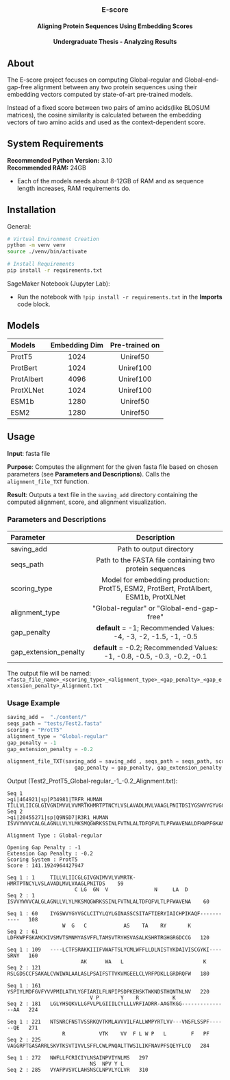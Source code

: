 <div align="center">
    <h3 align="center">
        E-score
    </h3>
    <h4 align="center">
        Aligning Protein Sequences Using Embedding Scores 
    </h4>
    <h4 align="center">
        Undergraduate Thesis - Analyzing Results
    </h4>
</div>

<!-- ABOUT -->
## About
The E-score project focuses on computing Global-regular and Global-end-gap-free alignment between any two protein sequences using their embedding vectors computed by state-of-art pre-trained models. 

Instead of a fixed score between two pairs of amino acids(like BLOSUM matrices), the cosine similarity is calculated between the embedding vectors of two amino acids and used as the context-dependent score.

## System Requirements
<b>Recommended Python Version:</b> 3.10
<br />
<b>Recommended RAM:</b> 24GB
* Each of the models needs about 8-12GB of RAM and as sequence length increases, RAM requirements do. 

## Installation
General:
```sh
# Virtual Environment Creation
python -m venv venv
source ./venv/bin/activate

# Install Requirements
pip install -r requirements.txt
```
SageMaker Notebook (Jupyter Lab):
* Run the notebook with `!pip install -r requirements.txt` in the **Imports** code block.

## Models
| Models | Embedding Dim | Pre-trained on
| :---         |     :---:     |  :---:     | 
| ProtT5   | 1024   | Uniref50 |
| ProtBert     | 1024       | Uniref100 |
| ProtAlbert  | 4096     | Uniref100 |
| ProtXLNet    | 1024      |  Uniref100  |
| ESM1b  | 1280     | Uniref50 |
| ESM2   | 1280      | Uniref50 |


<!-- USAGE EXAMPLES -->
## Usage
**Input**: fasta file

**Purpose**: Computes the alignment for the given fasta file based on chosen parameters (see **Parameters and Descriptions**). Calls the `alignment_file_TXT` function.

**Result**: Outputs a text file in the `saving_add` directory containing the computed alignment, score, and alignment visualization.

### Parameters and Descriptions
| Parameter | Description |
| :---         |     :---:     | 
| saving_add   | Path to output directory   | 
| seqs_path    | Path to the FASTA file containing two protein sequences       | 
| scoring_type  | Model for embedding production: ProtT5, ESM2, ProtBert, ProtAlbert, ESM1b, ProtXLNet     | 
| alignment_type    | "Global-regular" or "Global-end-gap-free"     | 
| gap_penalty   |  **default** = -1; Recommended Values: -4, -3, -2, -1.5, -1, -0.5    |
| gap_extension_penalty   |**default** = -0.2; Recommended Values: -1, -0.8, -0.5, -0.3, -0.2, -0.1      | 

The output file will be named: 
`<fasta_file_name>_<scoring_type>_<alignment_type>_<gap_penalty>_<gap_extension_penalty>_Alignment.txt`

### Usage Example
```python
saving_add =  "./content/"
seqs_path = "tests/Test2.fasta"
scoring = "ProtT5" 
alignment_type = "Global-regular" 
gap_penalty = -1
gap_extension_penalty = -0.2

alignment_file_TXT(saving_add = saving_add , seqs_path = seqs_path, scoring = scoring, alignment_type = alignment_type,
                      gap_penalty = gap_penalty, gap_extension_penalty = gap_extension_penalty)
```

Output (Test2_ProtT5_Global-regular_-1_-0.2_Alignment.txt):

```
Seq 1 
>gi|464921|sp|P34981|TRFR_HUMAN
TILLVLIICGLGIVGNIMVVLVVMRTKHMRTPTNCYLVSLAVADLMVLVAAGLPNITDSIYGSWVYGYVGCLCITYLQYLGINASSCSITAFTIERYIAICHPIKAQFLCTFSRAKKIIIFVWAFTSLYCMLWFFLLDLNISTYKDAIVISCGYKISRNYYSPIYLMDFGVFYVVPMILATVLYGFIARILFLNPIPSDPKENSKTWKNDSTHQNTNLNVNTSNRCFNSTVSSRKQVTKMLAVVVILFALLWMPYRTLVVVNSFLSSPFQENWFLLFCRICIYLNSAINPVIYNLMS
Seq 2 
>gi|20455271|sp|Q9NSD7|R3R1_HUMAN
ISVVYWVVCALGLAGNLLVLYLMKSMQGWRKSSINLFVTNLALTDFQFVLTLPFWAVENALDFKWPFGKAMCKIVSMVTSMNMYASVFFLTAMSVTRYHSVASALKSHRTRGHGRGDCCGRSLGDSCCFSAKALCVWIWALAALASLPSAIFSTTVKVMGEELCLVRFPDKLLGRDRQFWLGLYHSQKVLLGFVLPLGIIILCYLLLVRFIADRRAAGTKGGAAVAGGRPTGASARRLSKVTKSVTIVVLSFFLCWLPNQALTTWSILIKFNAVPFSQEYFLCQVYAFPVSVCLAHSNSCLNPVLYCLVR

Alignment Type : Global-regular

Opening Gap Penalty : -1
Extension Gap Penalty : -0.2
Scoring System : ProtT5
Score : 141.1924964427947

Seq 1 : 1     TILLVLIICGLGIVGNIMVVLVVMRTK-HMRTPTNCYLVSLAVADLMVLVAAGLPNITDS    59
                      C LG  GN  V               N     LA  D               
Seq 2 : 1     ISVVYWVVCALGLAGNLLVLYLMKSMQGWRKSSINLFVTNLALTDFQFVLTLPFWAVENA    60

Seq 1 : 60    IYGSWVYGYVGCLCITYLQYLGINASSCSITAFTIERYIAICHPIKAQF-----------   108
                  W  G   C            AS    TA    RY       K              
Seq 2 : 61    LDFKWPFGKAMCKIVSMVTSMNMYASVFFLTAMSVTRYHSVASALKSHRTRGHGRGDCCG   120

Seq 1 : 109   ----LCTFSRAKKIIIFVWAFTSLYCMLWFFLLDLNISTYKDAIVISCGYKI----SRNY   160
                        AK      WA   L                          K         
Seq 2 : 121   RSLGDSCCFSAKALCVWIWALAALASLPSAIFSTTVKVMGEELCLVRFPDKLLGRDRQFW   180

Seq 1 : 161   YSPIYLMDFGVFYVVPMILATVLYGFIARILFLNPIPSDPKENSKTWKNDSTHQNTNLNV   220
                           V P       Y    R           K                   
Seq 2 : 181   LGLYHSQKVLLGFVLPLGIIILCYLLLVRFIADRR-AAGTKGG---------------AA   224

Seq 1 : 221   NTSNRCFNSTVSSRKQVTKMLAVVVILFALLWMPYRTLVV---VNSFLSSPF------QE   271
                  R           VTK    VV  F L W P   L        F   PF        
Seq 2 : 225   VAGGRPTGASARRLSKVTKSVTIVVLSFFLCWLPNQALTTWSILIKFNAVPFSQEYFLCQ   284

Seq 1 : 272   NWFLLFCRICIYLNSAINPVIYNLMS   297
                           NS  NPV Y L  
Seq 2 : 285   VYAFPVSVCLAHSNSCLNPVLYCLVR   310
```